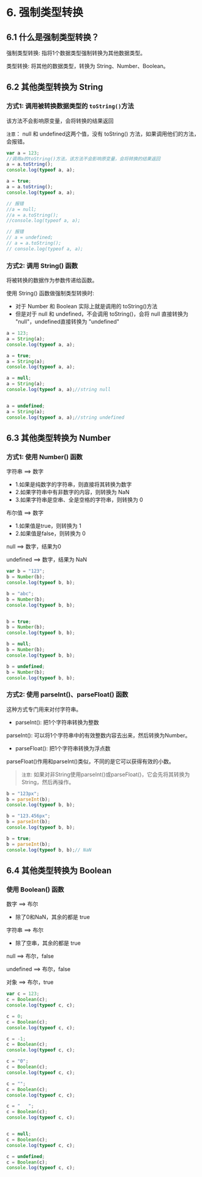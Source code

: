 # 6. 强制类型转换

## 6.1 什么是强制类型转换？

强制类型转换: 指将1个数据类型强制转换为其他数据类型。

类型转换: 将其他的数据类型，转换为 String、Number、Boolean。


## 6.2 其他类型转换为 String

### 方式1: 调用被转换数据类型的 `toString()`方法

该方法不会影响原变量，会将转换的结果返回

`注意`： null 和 undefined这两个值，没有 toString() 方法，如果调用他们的方法，会报错。

```js
var a = 123;
//调用a的toString()方法，该方法不会影响原变量，会将转换的结果返回
a = a.toString();
console.log(typeof a, a);

a = true;
a = a.toString();
console.log(typeof a, a);

// 报错
//a = null;
//a = a.toString();
//console.log(typeof a, a);

// 报错
// a = undefined;
// a = a.toString();
// console.log(typeof a, a);
```

### 方式2: 调用 String() 函数

将被转换的数据作为参数传递给函数。

使用 String() 函数做强制类型转换时:
* 对于 Number 和 Boolean 实际上就是调用的 toString()方法
* 但是对于 null 和 undefined，不会调用 toString()，会将 null 直接转换为 "null"，undefined直接转换为 "undefined"

```js
a = 123;
a = String(a);
console.log(typeof a, a);

a = true;
a = String(a);
console.log(typeof a, a);

a = null;
a = String(a);
console.log(typeof a, a);//string null


a = undefined;
a = String(a);
console.log(typeof a, a);//string undefined
```


## 6.3 其他类型转换为 Number

### 方式1: 使用 Number() 函数

字符串 ==> 数字

* 1.如果是纯数字的字符串，则直接将其转换为数字
* 2.如果字符串中有非数字的内容，则转换为 NaN
* 3.如果字符串是空串、全是空格的字符串，则转换为 0

布尔值 ==> 数字
* 1.如果值是true，则转换为 1
* 2.如果值是false，则转换为 0


null ==> 数字，结果为0

undefined ==> 数字，结果为 NaN


```js
var b = "123";
b = Number(b);
console.log(typeof b, b);

b = "abc";
b = Number(b);
console.log(typeof b, b);


b = true;
b = Number(b);
console.log(typeof b, b);

b = null;
b = Number(b);
console.log(typeof b, b);

b = undefined;
b = Number(b);
console.log(typeof b, b);
```

### 方式2: 使用 parseInt()、parseFloat() 函数 
这种方式专门用来对付字符串。

* parseInt(): 把1个字符串转换为整数
  
parseInt(): 可以将1个字符串中的有效整数内容去出来，然后转换为Number。


* parseFloat(): 把1个字符串转换为浮点数

parseFloat()作用和parseInt()类似，不同的是它可以获得有效的小数。

> `注意`: 如果对非String使用parseInt()或parseFloat()，它会先将其转换为String，然后再操作。

```js
b = "123px";
b = parseInt(b);
console.log(typeof b, b);

b = "123.456px";
b = parseInt(b);
console.log(typeof b, b);

b = true;
b = parseInt(b);
console.log(typeof b, b);// NaN
```


## 6.4 其他类型转换为 Boolean

### 使用 Boolean() 函数

数字 ==> 布尔
* 除了0和NaN，其余的都是 true

字符串 ==> 布尔
* 除了空串，其余的都是 true

null ==> 布尔，false

undefined ==> 布尔，false

对象 ==> 布尔，true


```js
var c = 123;
c = Boolean(c);
console.log(typeof c, c);

c = 0;
c = Boolean(c);
console.log(typeof c, c);

c = -1;
c = Boolean(c);
console.log(typeof c, c);

c = "0";
c = Boolean(c);
console.log(typeof c, c);

c = "";
c = Boolean(c);
console.log(typeof c, c);

c = "   ";
c = Boolean(c);
console.log(typeof c, c);


c = null;
c = Boolean(c);
console.log(typeof c, c);

c = undefined;
c = Boolean(c);
console.log(typeof c, c);
```
